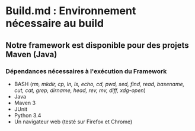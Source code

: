 # Build.md : Environnement nécessaire au build

##  Notre framework est disponible pour des projets Maven (Java)

### Dépendances nécessaires à l'exécution du Framework
* BASH (*rm, mkdir, cp, ln, ls, echo, cd, pwd, sed, find, read, basename, cut, cat, grep, dirname, head, rev, mv, diff, xdg-open*)
* Java
* Maven 3 
* JUnit
* Python 3.4
* Un navigateur web (testé sur Firefox et Chrome)

